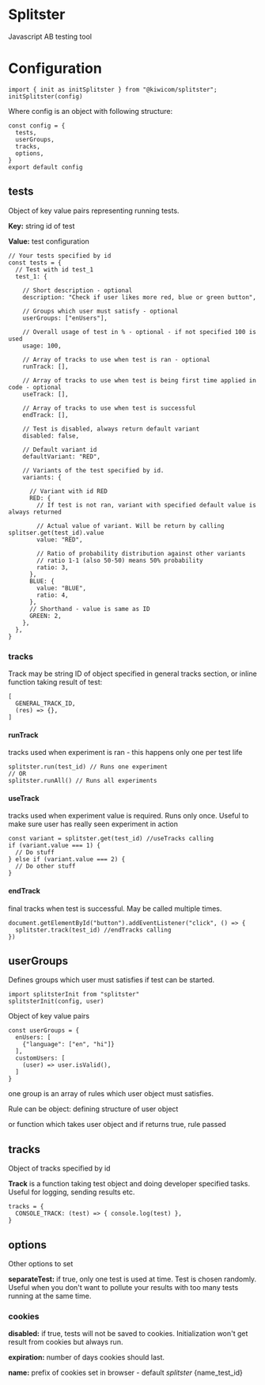 # Splitster
Javascript AB testing tool

# Configuration
```ecmascript 6
import { init as initSplitster } from "@kiwicom/splitster";
initSplitster(config)
```
Where config is an object with following structure:
```ecmascript 6
const config = {
  tests,
  userGroups,
  tracks,
  options,
}
export default config
```

## tests
Object of key value pairs representing running tests.

**Key:** string id of test

**Value:** test configuration
```ecmascript 6
// Your tests specified by id
const tests = {
  // Test with id test_1
  test_1: {

    // Short description - optional
    description: "Check if user likes more red, blue or green button",

    // Groups which user must satisfy - optional
    userGroups: ["enUsers"],

    // Overall usage of test in % - optional - if not specified 100 is used
    usage: 100,

    // Array of tracks to use when test is ran - optional
    runTrack: [],

    // Array of tracks to use when test is being first time applied in code - optional
    useTrack: [],

    // Array of tracks to use when test is successful
    endTrack: [],

    // Test is disabled, always return default variant
    disabled: false,

    // Default variant id
    defaultVariant: "RED",

    // Variants of the test specified by id.
    variants: {

      // Variant with id RED
      RED: {
        // If test is not ran, variant with specified default value is always returned

        // Actual value of variant. Will be return by calling splitser.get(test_id).value
        value: "RED",

        // Ratio of probability distribution against other variants
        // ratio 1-1 (also 50-50) means 50% probability
        ratio: 3,
      },
      BLUE: {
        value: "BLUE",
        ratio: 4,
      },
      // Shorthand - value is same as ID
      GREEN: 2,
    },
  },
}
```
### tracks
Track may be string ID of object specified in general tracks section, or inline function taking result of test:
```ecmascript 6
[
  GENERAL_TRACK_ID,
  (res) => {},
]
```
#### runTrack
tracks used when experiment is ran - this happens only one per test life
```ecmascript 6
splitster.run(test_id) // Runs one experiment
// OR
splitster.runAll() // Runs all experiments
```
#### useTrack
tracks used when experiment value is required. Runs only once.
Useful to make sure user has really seen experiment in action
```ecmascript 6
const variant = splitster.get(test_id) //useTracks calling
if (variant.value === 1) {
  // Do stuff
} else if (variant.value === 2) {
  // Do other stuff
}
```
#### endTrack
final tracks when test is successful. May be called multiple times.
```ecmascript 6
document.getElementById("button").addEventListener("click", () => {
  splitster.track(test_id) //endTracks calling
})
```
## userGroups
Defines groups which user must satisfies if test can be started.
```ecmascript 6
import splitsterInit from "splitster"
splitsterInit(config, user)
```
Object of key value pairs
```ecmascript 6
const userGroups = {
  enUsers: [
    {"language": ["en", "hi"]}
  ],
  customUsers: [
    (user) => user.isValid(),
  ]
}
```
one group is an array of rules which user object must satisfies.

Rule can be object: defining structure of user object

or function which takes user object and if returns true, rule passed

## tracks
Object of tracks specified by id

**Track** is a function taking test object and doing developer specified tasks.
Useful for logging, sending results etc.
```ecmascript 6
tracks = {
  CONSOLE_TRACK: (test) => { console.log(test) },
}
```

## options
Other options to set


**separateTest:** if true, only one test is used at time. Test is chosen randomly.
Useful when you don't want to pollute your results with too many tests running at the same time.

### cookies
**disabled:** if true, tests will not be saved to cookies.
Initialization won't get result from cookies but always run.

**expiration:** number of days cookies should last.

**name:** prefix of cookies set in browser - default *splitster*
{name_test_id}
